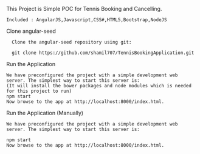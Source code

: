   This Project is Simple POC for Tennis Booking and Cancelling.
			
	Included : AngularJS,Javascript,CSS#,HTML5,Bootstrap,NodeJS

  Clone angular-seed

      Clone the angular-seed repository using git:

      git clone https://github.com/shamil707/TennisBookingApplication.git
    
  Run the Application

	We have preconfigured the project with a simple development web server. The simplest way to start this server is:
	(It will install the bower packages and node modules which is needed for this project to run)
	npm start
	Now browse to the app at http://localhost:8000/index.html.
	
  Run the Application (Manually)

	We have preconfigured the project with a simple development web server. The simplest way to start this server is:

	npm start
	Now browse to the app at http://localhost:8000/index.html.
